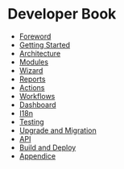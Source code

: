 Developer Book
==============

- [Foreword](00_foreword)
- [Getting Started](01_getting_started)
- [Architecture](02_architecture)
- [Modules](03_modules)
- [Wizard](04_wizard)
- [Reports](05_reports)
- [Actions](06_actions)
- [Workflows](07_workflows)
- [Dashboard](08_dashboard)
- [I18n](09_i18n)
- [Testing](10_testing)
- [Upgrade and Migration](11_upgrade_and_migration)
- [API](12_api)
- [Build and Deploy](13_build_and_deploy)
- [Appendice](14_appendice)



